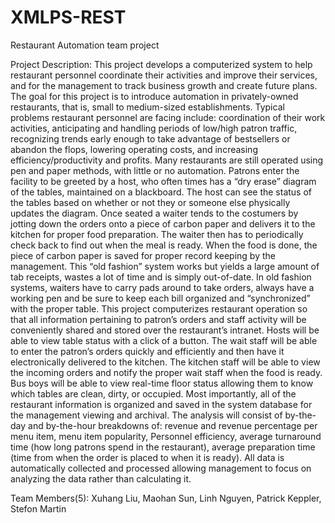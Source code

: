 # XMLPS-REST
Restaurant Automation team project

Project Description:
This project develops a computerized system to help restaurant personnel coordinate their activities and improve their services, and for the management to track business growth and create future plans. The goal for this project is to introduce automation in privately-owned restaurants, that is, small to medium-sized establishments. Typical problems restaurant personnel are facing include: coordination of their work activities, anticipating and handling periods of low/high patron traffic, recognizing trends early enough to take advantage of bestsellers or abandon the flops, lowering operating costs, and increasing efficiency/productivity and profits. Many restaurants are still operated using pen and paper methods, with little or no automation. Patrons enter the facility to be greeted by a host, who often times has a “dry erase” diagram of the tables, maintained on a blackboard. The host can see the status of the tables based on whether or not they or someone else physically updates the diagram. Once seated a waiter tends to the costumers by jotting down the orders onto a piece of carbon paper and delivers it to the kitchen for proper food preparation. The waiter then has to periodically check back to find out when the meal is ready. When the food is done, the piece of carbon paper is saved for proper record keeping by the management. This “old fashion” system works but yields a large amount of tab receipts, wastes a lot of time and is simply out-of-date. In old fashion systems, waiters have to carry pads around to take orders, always have a working pen and be sure to keep each bill organized and “synchronized” with the proper table.
This project computerizes restaurant operation so that all information pertaining to patron’s orders and staff activity will be conveniently shared and stored over the restaurant’s intranet. Hosts will be able to view table status with a click of a button. The wait staff will be able to enter the patron’s orders quickly and efficiently and then have it electronically delivered to the kitchen. The kitchen staff will be able to view the incoming orders and notify the proper wait staff when the food is ready. Bus boys will be able to view real-time floor status allowing them to know which tables are clean, dirty, or occupied. Most importantly, all of the restaurant information is organized and saved in the system database for the management viewing and archival. The analysis will consist of by-the-day and by-the-hour breakdowns of: revenue and revenue percentage per menu item, menu item popularity, Personnel efficiency, average turnaround time (how long patrons spend in the restaurant), average preparation time
(time from when the order is placed to when it is ready). All data is automatically collected and processed allowing management to focus on analyzing the data rather than calculating it.

Team Members(5):
Xuhang Liu,
Maohan Sun,
Linh Nguyen,
Patrick Keppler,
Stefon Martin
